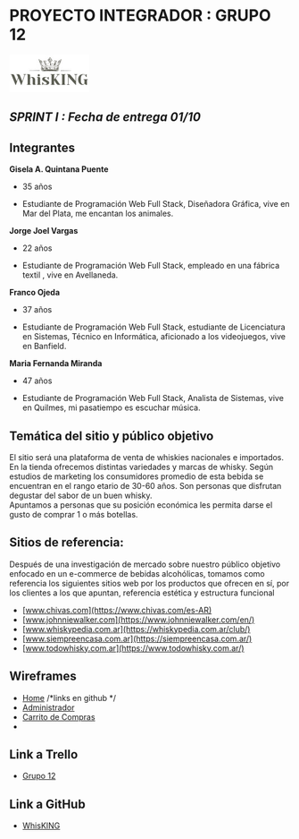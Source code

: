 # PROYECTO INTEGRADOR : GRUPO 12
![Logotipo](WhisKING/design/logoWhisKING.jpg)

## ***SPRINT I : Fecha de entrega 01/10***

## Integrantes

**Gisela A. Quintana Puente**

-  35 años

- Estudiante de Programación Web Full Stack, Diseñadora Gráfica, vive en Mar del Plata, me encantan los animales. 

**Jorge Joel Vargas**

-  22 años

- Estudiante de Programación Web Full Stack, empleado en una fábrica textil , vive en Avellaneda. 

**Franco Ojeda**

-  37 años

- Estudiante de Programación Web Full Stack, estudiante de Licenciatura en Sistemas, Técnico en Informática, aficionado a los videojuegos, vive en Banfield. 

**Maria Fernanda Miranda**

- 47 años

- Estudiante de Programación Web Full Stack, Analista de Sistemas, vive en Quilmes, mi pasatiempo es escuchar música. 

## Temática del sitio y público objetivo

El sitio será una plataforma de venta de whiskies nacionales e importados.
En la tienda ofrecemos distintas variedades y marcas de whisky. 
Según estudios de marketing los consumidores promedio de esta bebida se encuentran en el rango etario de 30-60 años. Son personas que disfrutan degustar del sabor de un buen whisky.  
Apuntamos a personas que su posición económica les permita darse el gusto de comprar 1 o más botellas.

## Sitios de referencia:

Después de una investigación de mercado sobre nuestro público objetivo enfocado en un e-commerce de bebidas alcohólicas, tomamos como referencia los siguientes sitios web por los productos que ofrecen en sí, por los clientes a los que apuntan, referencia estética y estructura funcional 

- [www.chivas.com](https://www.chivas.com/es-AR)
- [www.johnniewalker.com](https://www.johnniewalker.com/en/)
- [www.whiskypedia.com.ar](https://whiskypedia.com.ar/club/)
- [www.siempreencasa.com.ar](https://siempreencasa.com.ar/) 
- [www.todowhisky.com.ar](https://www.todowhisky.com.ar/)   

## Wireframes
- [Home]() /*links en github */
- [Administrador]()
- [Carrito de Compras]()
- []()

## Link a Trello
- [Grupo 12](https://trello.com/b/ov0OlD47/proyecto-integrador-grupo-12-v20)

## Link a GitHub
- [WhisKING](https://github.com/francobanfield01/GRUPO_12_WHISKING.git)







